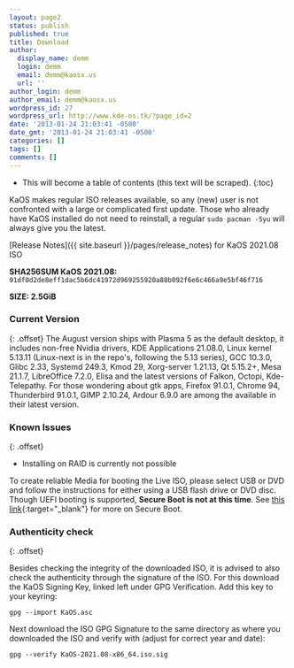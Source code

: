 ```yaml
---
layout: page2
status: publish
published: true
title: Download
author:
  display_name: demm
  login: demm
  email: demm@kaosx.us
  url: ''
author_login: demm
author_email: demm@kaosx.us
wordpress_id: 27
wordpress_url: http://www.kde-os.tk/?page_id=2
date: '2013-01-24 21:03:41 -0500'
date_gmt: '2013-01-24 21:03:41 -0500'
categories: []
tags: []
comments: []
---
```


* This will become a table of contents (this text will be scraped).
{:toc}

KaOS makes regular ISO releases available, so any (new) user is not confronted with a large or complicated first update. Those who already have KaOS installed do not need to reinstall, a regular `sudo pacman -Syu` will always give you the latest.

[Release Notes]({{ site.baseurl }}/pages/release_notes) for KaOS 2021.08 ISO

<div id="wrapper4">
<p><b>SHA256SUM KaOS 2021.08:</b> <code>91df0d2de8eff1dac5b6dc41972d969255920a88b092f6e6c466a9e5bf46f716</code></p>
<p><b>SIZE: 2.5GiB</b></p>
</div>

### Current Version
{: .offset}
The August version ships with Plasma 5 as the default desktop, it includes non-free Nvidia drivers, KDE Applications 21.08.0, Linux kernel 5.13.11 (Linux-next is in the repo's, following the 5.13 series), GCC 10.3.0, Glibc 2.33, Systemd 249.3, Kmod 29, Xorg-server 1.21.13, Qt 5.15.2+, Mesa 21.1.7, LibreOffice 7.2.0, Elisa and the latest versions of Falkon, Octopi, Kde-Telepathy.
For those wondering about gtk apps, Firefox 91.0.1, Chrome 94, Thunderbird 91.0.1, GIMP 2.10.24, Ardour 6.9.0 are among the available in their latest version.

### Known Issues
{: .offset}

* Installing on RAID is currently not possible

To create reliable Media for booting the Live ISO, please select USB or DVD and follow the instructions for either using a USB flash drive or DVD disc.
Though UEFI booting is supported, **Secure Boot is not at this time**.  See [this link](https://arstechnica.com/information-technology/2016/08/microsoft-secure-boot-firmware-snafu-leaks-golden-key/){:target="_blank"} for more on Secure Boot.

### Authenticity check
{: .offset}

Besides checking the integrity of the downloaded ISO, it is advised to also check the authenticity through the signature of the ISO.  For this download the KaOS Signing Key, linked left under GPG Verification.  Add this key to your keyring:
```
gpg --import KaOS.asc
```
Next download the ISO GPG Signature to the same directory as where you downloaded the ISO and verify with (adjust for correct year and date):
```
gpg --verify KaOS-2021.08-x86_64.iso.sig
```

